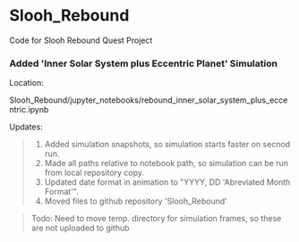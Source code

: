 # Slooh_Rebound
Code for Slooh Rebound Quest Project

### Added 'Inner Solar System plus Eccentric Planet' Simulation

Location:

Slooh_Rebound/jupyter_notebooks/rebound_inner_solar_system_plus_eccentric.ipynb

Updates:

>1. Added simulation snapshots, so simulation starts faster on secnod run.
>2. Made all paths relative to notebook path, so simulation can be run from local repository copy.
>3. Updated date format in animation to "YYYY, DD 'Abreviated Month Format'".
>4. Moved files to github repository 'Slooh_Rebound'

>Todo: Need to move temp. directory for simulation frames, so these are not uploaded to github

